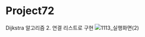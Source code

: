 # Project72
Dijkstra 알고리즘 2. 연결 리스트로 구현
![1113_실행화면(2)](https://github.com/leeseoyoung16/Project72/assets/101916673/45e1ba1a-e0dc-498d-90ab-220fb65c1a35)
